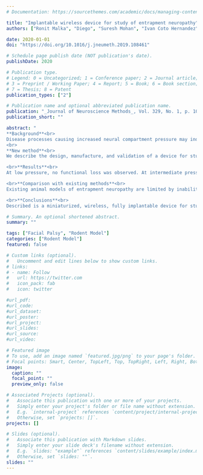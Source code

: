 ```yaml
---
# Documentation: https://sourcethemes.com/academic/docs/managing-content/

title: "Implantable wireless device for study of entrapment neuropathy"
authors: ["Ronit Malka", "Diego", "Suresh Mohan", "Ivan Coto Hernandez", "Pavel Gorelik", "Ofer Mazor", "Tessa", and Nate Jowett]

date: 2020-01-01
doi: "https://doi.org/10.1016/j.jneumeth.2019.108461"

# Schedule page publish date (NOT publication's date).
publishDate: 2020

# Publication type.
# Legend: 0 = Uncategorized; 1 = Conference paper; 2 = Journal article;
# 3 = Preprint / Working Paper; 4 = Report; 5 = Book; 6 = Book section;
# 7 = Thesis; 8 = Patent
publication_types: ["2"]

# Publication name and optional abbreviated publication name.
publication: "_Journal of Neuroscience Methods_, Vol. 329, No. 1, p. 108461"
publication_short: ""

abstract: "
**Background**<br>
Disease processes causing increased neural compartment pressure may induce transient or permanent neural dysfunction. Surgical decompression can prevent and reverse such nerve damage. Owing to insufficient evidence from controlled studies, the efficacy and optimal timing of decompression surgery remains poorly characterized for several entrapment syndromes.
<br>
**New method**<br>
We describe the design, manufacture, and validation of a device for study of entrapment neuropathy in a small animal model. This device applies graded extrinsic pressure to a peripheral nerve and wirelessly transmits applied pressure levels in real-time. We implanted the device in rats applying low (under 100 mmHg), intermediate (200–300 mmHg) and high (above 300 mmHg) pressures to induce entrapment neuropathy of the facial nerve to mimic Bell’s palsy. Facial nerve function was quantitatively assessed by tracking whisker displacements before, during, and after compression.

<br>**Results**<br>
At low pressure, no functional loss was observed. At intermediate pressure, partial functional loss developed with return of normal function several days after decompression. High pressure demonstrated complete functional loss with incomplete recovery following decompression. Histology demonstrated uninjured, Sunderland grade III, and Sunderland grade V injury in nerves exposed to low, medium, and high pressure, respectively.

<br>**Comparison with existing methods**<br>
Existing animal models of entrapment neuropathy are limited by inability to measure and titrate applied pressure over time.

<br>**Conclusions**<br>
Described is a miniaturized, wireless, fully implantable device for study of entrapment neuropathy in a murine model, which may be broadly employed to induce various degrees of neural dysfunction and functional recovery in live animal models."

# Summary. An optional shortened abstract.
summary: ""

tags: ["Facial Palsy", "Rodent Model"]
categories: ["Rodent Model"]
featured: false

# Custom links (optional).
#   Uncomment and edit lines below to show custom links.
# links:
# - name: Follow
#   url: https://twitter.com
#   icon_pack: fab
#   icon: twitter

#url_pdf: 
#url_code:
#url_dataset:
#url_poster:
#url_project:
#url_slides:
#url_source:
#url_video:

# Featured image
# To use, add an image named `featured.jpg/png` to your page's folder. 
# Focal points: Smart, Center, TopLeft, Top, TopRight, Left, Right, BottomLeft, Bottom, BottomRight.
image:
  caption: ""
  focal_point: ""
  preview_only: false

# Associated Projects (optional).
#   Associate this publication with one or more of your projects.
#   Simply enter your project's folder or file name without extension.
#   E.g. `internal-project` references `content/project/internal-project/index.md`.
#   Otherwise, set `projects: []`.
projects: []

# Slides (optional).
#   Associate this publication with Markdown slides.
#   Simply enter your slide deck's filename without extension.
#   E.g. `slides: "example"` references `content/slides/example/index.md`.
#   Otherwise, set `slides: ""`.
slides: ""
---
```

